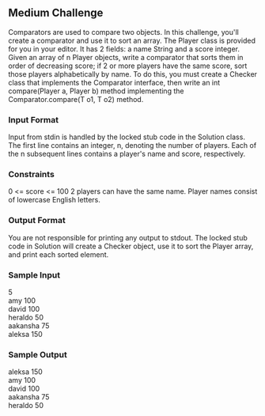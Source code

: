 ## Medium Challenge

Comparators are used to compare two objects. In this challenge, you'll create a comparator and use it to sort an array.
The Player class is provided for you in your editor. It has 2 fields: a name String and a score integer.
Given an array of n Player objects, write a comparator that sorts them in order of decreasing score; if 2 or more players have the same score, sort those players alphabetically by name. 
To do this, you must create a Checker class that implements the Comparator interface, then write an int compare(Player a, Player b) method implementing the Comparator.compare(T o1, T o2) method.

### Input Format
Input from stdin is handled by the locked stub code in the Solution class.
The first line contains an integer, n, denoting the number of players.
Each of the n subsequent lines contains a player's name and score, respectively.

### Constraints
0 <= score <= 100
2 players can have the same name.
Player names consist of lowercase English letters.

### Output Format
You are not responsible for printing any output to stdout. The locked stub code in Solution will create a Checker object, use it to sort the Player array, and print each sorted element.

### Sample Input
5  
amy 100  
david 100  
heraldo 50  
aakansha 75  
aleksa 150  

### Sample Output
aleksa 150  
amy 100  
david 100  
aakansha 75  
heraldo 50  
